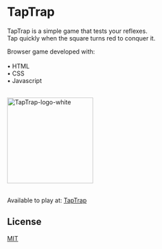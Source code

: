 # TapTrap

TapTrap is a simple game that tests your reflexes.<br/>
Tap quickly when the square turns red to conquer it.<br/>

Browser game developed with:<br/><br/>
• HTML <br/>
• CSS <br/>
• Javascript <br/>
</br>

<a href="https://taptrap.free.nf/" target="_blank">
  <img src="https://github.com/cunhamauro/taptrap/assets/71226697/60b6b149-f16f-4015-af48-8c917e715ed3" alt="TapTrap-logo-white" width="200">
</a> 

<br/>
<br/>

Available to play at: [TapTrap](https://taptrap.free.nf/)

## License
[MIT](https://choosealicense.com/licenses/mit/)
